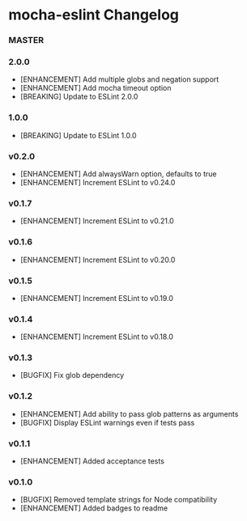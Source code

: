 # mocha-eslint Changelog

### MASTER

### 2.0.0
* [ENHANCEMENT] Add multiple globs and negation support
* [ENHANCEMENT] Add mocha timeout option
* [BREAKING] Update to ESLint 2.0.0

### 1.0.0
* [BREAKING] Update to ESLint 1.0.0

### v0.2.0
* [ENHANCEMENT] Add alwaysWarn option, defaults to true
* [ENHANCEMENT] Increment ESLint to v0.24.0

### v0.1.7
* [ENHANCEMENT] Increment ESLint to v0.21.0

### v0.1.6
* [ENHANCEMENT] Increment ESLint to v0.20.0

### v0.1.5
* [ENHANCEMENT] Increment ESLint to v0.19.0

### v0.1.4
* [ENHANCEMENT] Increment ESLint to v0.18.0

### v0.1.3
* [BUGFIX] Fix glob dependency

### v0.1.2
* [ENHANCEMENT] Add ability to pass glob patterns as arguments
* [BUGFIX] Display ESLint warnings even if tests pass

### v0.1.1
* [ENHANCEMENT] Added acceptance tests

### v0.1.0
* [BUGFIX] Removed template strings for Node compatibility
* [ENHANCEMENT] Added badges to readme
